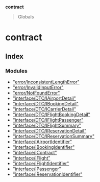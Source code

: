 **contract**

> Globals

# contract

## Index

### Modules

* ["error/InconsistentLengthError"](modules/_error_inconsistentlengtherror_.md)
* ["error/InvalidInputError"](modules/_error_invalidinputerror_.md)
* ["error/NotFoundError"](modules/_error_notfounderror_.md)
* ["interface/DTO/IAirportDetail"](modules/_interface_dto_iairportdetail_.md)
* ["interface/DTO/IBookingDetail"](modules/_interface_dto_ibookingdetail_.md)
* ["interface/DTO/ICarrierDetail"](modules/_interface_dto_icarrierdetail_.md)
* ["interface/DTO/IFlightBookingDetail"](modules/_interface_dto_iflightbookingdetail_.md)
* ["interface/DTO/IFlightPassenger"](modules/_interface_dto_iflightpassenger_.md)
* ["interface/DTO/IFlightSummary"](modules/_interface_dto_iflightsummary_.md)
* ["interface/DTO/IReservationDetail"](modules/_interface_dto_ireservationdetail_.md)
* ["interface/DTO/IReservationSummary"](modules/_interface_dto_ireservationsummary_.md)
* ["interface/IAirportIdentifier"](modules/_interface_iairportidentifier_.md)
* ["interface/IBookingIdentifier"](modules/_interface_ibookingidentifier_.md)
* ["interface/IContract"](modules/_interface_icontract_.md)
* ["interface/IFlight"](modules/_interface_iflight_.md)
* ["interface/IFlightIdentifier"](modules/_interface_iflightidentifier_.md)
* ["interface/IPassenger"](modules/_interface_ipassenger_.md)
* ["interface/IReservationIdentifier"](modules/_interface_ireservationidentifier_.md)
